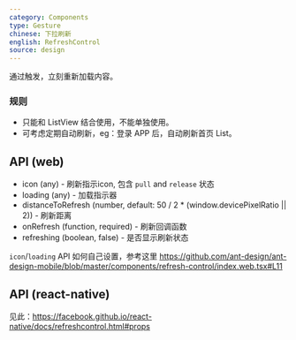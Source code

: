 ```yaml
---
category: Components
type: Gesture
chinese: 下拉刷新
english: RefreshControl
source: design
---
```


通过触发，立刻重新加载内容。

### 规则
- 只能和 ListView 结合使用，不能单独使用。
- 可考虑定期自动刷新，eg：登录 APP 后，自动刷新首页 List。


## API (web)

- icon (any) - 刷新指示icon, 包含 `pull` and `release` 状态
- loading (any) - 加载指示器
- distanceToRefresh (number, default: 50 / 2 * (window.devicePixelRatio || 2)) - 刷新距离
- onRefresh (function, required) - 刷新回调函数
- refreshing (boolean, false) - 是否显示刷新状态

`icon`/`loading` API 如何自己设置，参考这里 https://github.com/ant-design/ant-design-mobile/blob/master/components/refresh-control/index.web.tsx#L11

## API (react-native)
见此：https://facebook.github.io/react-native/docs/refreshcontrol.html#props
